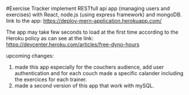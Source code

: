 #Exercise Tracker
implement RESTfull api app (managing users and exercises) with React, node.js (using express framework) and mongoDB.
link to the app: https://deploy-mern-application.herokuapp.com/

The app may take few seconds to load at the first time according to the Heroku policy as can see at the link: https://devcenter.heroku.com/articles/free-dyno-hours

upcoming changes:
1. made this app especially for the couchers audience, add user authentication and for each couch made a specific calander including the exercices for each trainer.
2. made a second version of this app that work with mySQL.
